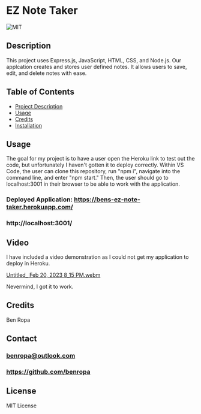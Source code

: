 # EZ Note Taker

![MIT](https://img.shields.io/badge/License-MIT-yellow.svg)

## Description
This project uses Express.js, JavaScript, HTML, CSS, and Node.js. Our applcation creates and stores user defined notes. It allows users to save, edit, and delete notes with ease.

## Table of Contents
- [Project Description](#Description)
- [Usage](#Usage)
- [Credits](#Credits)
- [Installation](#Installation)

## Usage
The goal for my project is to have a user open the Heroku link to test out the code, but unfortunately I haven't gotten it to deploy correctly. Within VS Code, the user can clone this repository, run "npm i", navigate into the command line, and enter "npm start." Then, the user should go to localhost:3001 in their browser to be able to work with the application. 

### Deployed Application: https://bens-ez-note-taker.herokuapp.com/

### http://localhost:3001/

## Video
I have included a video demonstration as I could not get my application to deploy in Heroku.

[Untitled_ Feb 20, 2023 8_15 PM.webm](https://user-images.githubusercontent.com/117046452/220230707-f4b28a39-2240-4ff9-a8da-b0b5e5fc6045.webm)

Nevermind, I got it to work.

## Credits
Ben Ropa

## Contact
### benropa@outlook.com
### https://github.com/benropa

## License
MIT License
